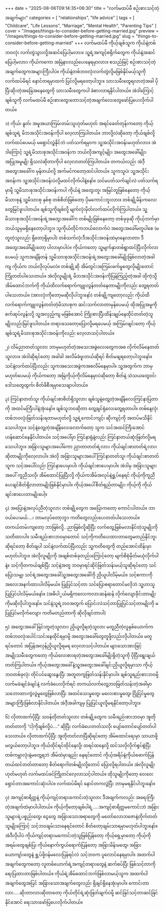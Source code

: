 +++
date = "2025-08-06T09:14:35+06:30"
title = "လက်မထပ်မီ စဉ်းစားသင့်တဲ့အချက်များ"
categories = [ "relationships", "life advice" ]
tags = [
  "Childcare",
  "Life Lessons",
  "Marriage",
  "Mental Health",
  "Parenting Tips"
]
cover = "/images/things-to-consider-before-getting-married.jpg"
preview = "/images/things-to-consider-before-getting-married.jpg"
slug = "things-to-consider-before-getting-married"
+++
လက်မထပ်မီ ကိုယ့်ချစ်သူက ကိုယ်နဲ့တစ်ဘဝလုံး လက်တွဲသွားလို့အဆင်ပြေပါ့မလား။ သူ့ရဲ့အကျင့်စရိုက်တွေက ကိုယ်နဲ့အဆင်ပြေပါ့မလား၊ ကိုယ်ကကော အမြဲနားလည်ပေးနေရမှာလား။ စသည်ဖြင့် စဉ်းစားသင့်တဲ့အချက်တွေကအများကြီးပါပဲ။ ကိုယ်နဲ့တစ်ဘဝလုံးလက်တွဲလို့မဖြစ်နိုင်မယ့်သူကို လက်ထပ်မိရင် နောင်တရမှာထက် ပြင်လို့မရတော့ပါဘူး။ သားသမီးတွေရလာတဲ့အခါ ပိုပြီးဆိုးတဲ့အခြေအနေတွေကို သားသမီးတွေကပါ ခံစားလာရနိုင်ပါတယ်။ အဲဒါကြောင့် ချစ်သူကို လက်မထပ်မီ စဉ်းစားတွေးတောသင့်တဲ့အချက်လေးတွေဖော်ပြပေးလိုက်ပါတယ်။

၁) ကိုယ်၊ နူတ်၊ အမူအယာကြမ်းတမ်းသူဟုတ်မဟုတ်
အရင်ခေတ်တုန်းကတော့ ကိုယ့်ချစ်သူရဲ့ မိဘအသိုင်းအဝန်းကိုပါ လေ့လာကြပါတယ်။ ဘာလို့လဲဆိုတော့ ကိုယ်ချစ်လို့လက်ထပ်ပေမယ့် မရှောင်လွှဲနိုင်ဘဲ ပတ်သက်ရမှာက သူ့အသိုင်းအဝန်းမဟုတ်လား။ အဲဒါကြောင့် သူ့ရဲ့မိသားစုအသိုင်းအဝန်းက ဘယ်လိုအကျင့်မျိုး၊ အတွေးအခေါ်မျိုး၊ အပြုအမူမျိုး ရှိသလဲဆိုတာကိုပါ လေ့လာတတ်ကြပါတယ်။ တကယ်လည်း အဲဒီ့အတွေးအခေါ်က မှန်တယ်လို့ အက်မင်ကတော့ထင်ပါတယ်။ သူကသူပဲ၊ သူ့အသိုင်းအဝန်းက သူ့အသိုင်းအဝန်းပဲလို့မထင်လိုက်ပါနဲ့နော်။ သင်မပတ်သက်ချင်လဲ ပတ်သက်ရမှာမို့ သူ့မိသားစုအသိုင်းအဝန်းကပါ ကိုယ်နဲ့ အတွေးတူ၊ အမြင်တူဖြစ်နေတော့ ကိုယ့်မိသားစုနဲ့ သူ့မိသားစု နှစ်စု တစ်စိတ်ဖြစ်တော့ ပိုမကောင်းဘူးလား။ တစ်ချို့မိန်းကလေးတွေမြင်ဖူးပါတယ်။ ချစ်သူကိုချစ်လို့ မျက်လုံးမှိတ်လက်ထပ်လိုက်ကြပါတယ်။ သူ့မိသားစုအသိုင်းအဝန်းရဲ့အတွေးအခေါ်က တစ်မျိုးဖြစ်နေတော့ တစ်ခုခုဆို ကိုယ့်ဘက်မှာ ဘယ်သူမှမရှိနေတော့ပါဘူး။ သူကိုယ်တိုင်ကဘယ်လောက်ပဲ အတွေးအခေါ်မတူပါစေ (မတူတဲ့သူလည်း ရှိတော့ရှိမှာပါ) တစ်သက်လုံးဒီအသိုင်းအဝန်းထဲမှာနေလာတာ၊ ဒီအတွေးအခေါ်မျိုးတော့ ပါလာမှာပါပဲ။ ကိုယ်ကတော့ သူ့မျက်နှာတစ်ရွာထင်ပြီးလိုက်လာပေမယ့် သူကအချိန်တန် သူ့မိသားစုအသိုင်းအဝန်းရဲ့အတွေးအခေါ်မျိုးဖြစ်လာတဲ့အခါကျ ကိုယ်က ဘယ်လိုလုပ်မလဲ။ တစ်ချို့ဆို အိမ်တွင်းအကြမ်းဖက်မှုတွေလိုမျိုးတောင် ကြုံတတ်ပါသေးတယ်။ အဲလိုလူမျိုးရဲ့ မိဘအသိုင်းအဝန်းကိုပြန်ကြည့်တဲ့အခါ ထိုကဲ့သို့ အိမ်ထောင်ဘက်ကို ကိုယ်ထိလက်ရောက်ကျူးလွန်တတ်နေတာမျိုးကိုလည်း တွေ့ရတတ်ပါသေးတယ်။ (အားလုံးကိုတော့မဆိုလိုပါဘူးနော်) တစ်ချို့ကျတော့လည်း ကိုယ်ထိလက်ရောက်ကျူးလွန်တတ်တဲ့မိသားစုက ဆင်းသက်လာတာမှန်ပေမယ့် ထိုအပြုအမူကို စက်ဆုပ်လွန်းလို့ သူ့အလှည့်ကျ မဖြစ်အောင် ကြိုးစားပြီးထိန်းချုပ်နေထိုင်တတ်တဲ့သူမျိုးလည်းမြင်ဖူးပါတယ်။ တရားသေတော့ပြောလို့မရပေမယ့် အကြမ်းဖျင်းတော့ ကိုယ့်ချစ်သူရဲ့မိသားစုအသိုင်းအဝန်းကိုလည်း လေ့လာသင့်ပါတယ်။

၂) လိမ်ညာတတ်သူလား
ဘာမှမဟုတ်တဲ့အသေးအဖွဲလေးတွေကအစ လိုက်လိမ်နေတတ်သူလား။ အဲဒါဆိုရင်တော့ အခါခါ အလိမ်ခံဖူးတယ်ဆိုရင် စိတ်မချရတော့ပါဘူးနော်။ သင်နဲ့လက်ထပ်ပြီးလည်း သူကအသေးအဖွဲကအစလိမ်နေမှာပါ။ သူ့အတွက်က ဘာမှမဟုတ်ပေမယ့် ကိုယ်ကတော့ အမြဲကိုယ့်ကိုလိမ်နေမှာပဲဆိုတော့ စိတ်နဲ့ သံသယတွေဝင်၊ ဒေါသတွေထွက်၊ စိတ်ဖိစီးရမှာသေချာပါတယ်။

၃) ကြင်နာတတ်သူ၊ ကိုယ်ချင်းစာစိတ်ရှိသူလား
ချစ်သူနဲ့တွေ့တဲ့အချိန်လေးကြင်နာပြတာကို အထင်မကြီးပါနဲ့အုံးနော်။ ချစ်သူဘဝဆိုတာ တွေ့ချင်ရုံလေးတွေ့ရတာပါ။ တစ်နေ့လုံးတစ်ဘဝလုံးဖြတ်သန်းရတာမဟုတ်လို့ သူ့ရဲ့ကောင်းကျင့်၊ ဆိုးကျင့်ကို အတပ်မသိနိုင်သေးပါဘူး။ သင့်နဲ့တွေ့တဲ့အချိန်လေးလောက်တော့ သူက သင်အထင်ကြီးအောင် ဟန်ဆောင်နေနိုင်ပါတယ်။ သင့်အပေါ်မှာ ကြင်နာရုံနဲ့လည်း ကြင်နာတယ်ဆုံးဖြတ်လို့မရသေးပါဘူး။ အခြားသူများအပေါ်ကော ညှာတာတတ်ရဲ့လား၊ ကိုယ်ချင်းစာတတ်ရဲ့လား၊ ဆိုတာမျိုးကိုလေ့လာပါ။ အဲလို အခြားသူများအပေါ် ကြင်နာတတ်သူ၊ ကိုယ်ချင်းစာတတ်သူက သင့်အပေါ်လည်း ကြင်နာပေးမှာပါ၊ ကိုယ်ချင်းစာပေးမှာပါ။ အဲဒါမှ အခြားသူများအပေါ် ကူညီသလို၊ အိမ်ထောင်ပြုပြီးလို့ ကိုယ်ကအိမ်အလုပ်နဲ့ရှု့ပ်နေရင် ကိုယ့်ကိုကူညီပေးချင်စိတ်ရှိလာတာမျိုးဖြစ်နိုင်မှာပါ။ ကိုယ့်အပေါ်စိတ်ရှည်တာမျိုး၊ ကိုယ့်ကို ကိုယ်ချင်းစာပေးတာမျိုးပေါ့။

၄) အပြောနဲ့အလုပ်ညီတဲ့သူလား
တစ်ချို့တွေက အပြောကတော့ ကောင်းပါတယ်။ ဘာဝယ်ပေးမယ်….၊ ဘာမလုပ်တော့ဘူး၊ ကတိတွေလည်းပေးတတ်ပါသေးတယ်။ တကယ်တမ်းကျတော့ ဘာဖြစ်လို့…ညာဖြစ်လို့ဆိုပြီး လက်တွေ့ဖြစ်မလာနိုင်တဲ့သူမျိုးကို သတိထားပါ။ သမီးရည်းစားဘဝမှာတောင် သင့်ကိုကတိပေးထားတာတွေမတည်နိုင်ဘူးဆိုရင်တော့ စိတ်ချပါ သင်နဲ့လက်ထပ်ပြီးလည်း သူ့ကတိတွေကို တည်အောင်ထိန်းမှာမဟုတ်ပါဘူး။ အဲလိုလူမျိုးကို အချစ်တစ်ခုတည်းကြောင့်တော့ မျက်စိစုံမှိတ်မယုံလိုက်ပါနဲ့။ သင့်ကိုတကယ်ချစ်ပြီး သင့်နဲ့အတူ ဘဝမှာရင်ဆိုင်ဖြတ်သန်းမယ့်သူဆိုရင်တော့ သင်ပြောသမျှ၊ သင်ရဲ့အတွေးအခေါ်သူ့အတွေးအခေါ်ကို ညှိယူပါလိမ့်မယ်။ သင့်စကားကို အလေးအနက်ထားပါလိမ့်မယ်။ ပြုပြင်သင့်တာ သင်ပြောစရာတောင်မလိုဘဲ သူ့ဟာသူပြုပြင်ပါလိမ့်မယ်နော်။ (အဓိပါ္ပယ်မရှိကလေးကလားဆန်ဆန် လိုက်လျောခိုင်းတာမျိုးကိုမဆိုလိုပါဘူးနော်။ သင်နဲ့သူရဲ့ဘဝအတွက် ပြောင်းလဲသင့်တာပြုပြင်သင့်တာမျိုးကို မပြုပြင်မလိုက်လျော၊ ကတိမတည်တာကို ဆိုလိုချင်တာပါ)

၅) အတွေးအခေါ်ခြင်းတူတဲ့သူလား၊ ညှိယူလို့ရတဲ့သူလား
မတူညီတဲ့လူနှစ်ယောက်က တစ်ဘဝလုံးပေါင်းသင်းနေထိုင်ရမှာမို့ အတွေးအခေါ်တွေတူဖို့လည်းလိုပါတယ်။ မတူရင်တောင် အပြန်အလှန်ညှိယူလို့ရမရ လေ့လာသင့်ပါတယ်။ များသောအားဖြင့် အမျိုးသမီးတွေကတော့ ကိုယ်လေးစားရတဲ့အတွေးအခေါ်မျိုးရှိတဲ့သူကို ပိုပြီးရွေးချယ်တတ်ကြပါတယ်။ ကိုယ့်အတွေးအခေါ်နဲ့သူ့အတွေးအခေါ်ချင်းညှိယူလို့ရမှာသာ ကိုယ့်ဘဝတစ်ခုလုံး တိုင်ပင်ဆွေးနွေးပြီး အတူတကွဖြတ်သန်းနိုင်မှာပါ။ ချစ်သူရည်းစားဘဝမို့ လက်မခံချင်ခံချင်နဲ့ လက်ခံပေးလိုက်ရင် တကယ်လက်တွေ့ဘဝဖြတ်သန်းတဲ့အခါမှာ သဘောထားကွဲလွဲမှုတွေဖြစ်လာပြီး အထင်သေးမှုတွေ၊ မလေးစားမှုတွေ၊ ငြိုငြင်မှုတွေအများကြီးဖြစ်လာနိုင်ပါတယ်။ အဲဒီ့အခါကျမှ ပြုပြင်ယူလို့မရနိုင်တော့ပါဘူး။

၆) လိုတာထက်ပိုပြီး သဝန်တိုတတ်သူလား
တစ်ချို့တွေက သမီးရည်းစားဘဝမှာ အူတိုတတ်တာကို “ငါ့ကိုချစ်လို့ပဲ….” ဆိုပြီး လက်ခံပေးတတ်သလို၊ ပျော်တောင်ပျော်တတ်ပါသေးတယ်။ လိုတာထက်ပိုပြီး အူတိုတတ်လာပြီဆိုရင်တော့ အိမ်ထောင်ရေးမှာ သာယာဖို့မလွယ်တော့ပါဘူး။ ကိုယ်ထိုင်ရင်ထိုင်နေလို့၊ ထရင်ထနေလို့ ထင်သလိုလိုက်စွပ်စွဲပြီး တစ်ကမ္ဘာလုံးနဲ့မတွေ့ရဘဲ အိမ်ထဲမှာချည်း နေရင်တောင် ကိုယ့်အရိပ်နဲ့ကိုယ်ဖောက်ပြန်တယ်ထင်တတ်တာတော့ စိတ်ရောဂါတစ်မျိုးလို့တောင် ပြောလို့ရပါတယ်။ အဲလိုလူမျိုးဟုတ်မဟုတ် လက်မထပ်ခင်ကြိုတင်လေ့လာသင့်ပါတယ်။ ထိုသူမျိုးကိုတော့ ဝေးဝေးရှောင်တာအကောင်းဆုံးပါပဲ။ လက်ထပ်မိရင် နောင်တကလွဲပြီး ဘာမှမရနိုင်ပါဘူးနော်။

၇) အကျင့်စာရိတ္တနဲ့ ကိုယ့်ကျင့်တရားကောင်းတဲ့သူလား
ဒီအချက်ကလည်း အရေးကြီးတဲ့အချက်ထဲမှာပါပါတယ်။ ကိုယ့်ကိုတော့ချစ်ပါရဲ့…..အကျင့်စာရိတ္တမကောင်းဘဲ အခြားသူများရဲ့ပစ္စည်းတွေ၊ ငွေတွေ အခြားသောအရာတွေကို မတော်လောဘဇောနဲ့တိုက်တတ်သူမျိုးကြောင့် သင့်ဘဝချမ်းသာနေရင်တောင် စိတ်တော့ချမ်းသာရမှာမဟုတ်ပါဘူးနော်။ အဲဒီလိုပါပဲ ကိုယ်ကျင့်တရားမကောင်းတဲ့သူဖြစ်ပြန်တော့ ကိုယ့်ရှေ့မှာတော့ ကိုယ့်ကိုအရမ်းတွေချစ်ပြ၊ ကိုယ်နောက်ကွယ်ရောက်ပြန်တော့ အခြားမိန်းမတွေ၊ အခြားယောကျာ်းတွေနဲ့ ရှု့ပ်ဖို့ဝန်မလေးပြန်ရင်လဲ သင့်ဘဝက ပူလောင်နေရမှာပါ။
အထက်ပါအချက်တွေကတော့ လူတစ်ယောက်ရဲ့အကျင့်တရားတွေနဲ့ ဆက်စပ်ပြီး ဖြစ်သင့်တာကို ရေးပြထားတာဖြစ်ပါတယ်။ ကိုယ်ရဲ့အိမ်ထောင်ဘက်ဖြစ်လာမယ့်သူက အထက်ပါအချက်တွေအပြင် အခြားသောအချက်တွေလည်း ရှိချင်ရှိနေအုံးမှာပါ။ ကောင်းတာလား…..ဆိုးတာလားဆိုတာတော့ ကိုယ်တိုင်ရဲ့ဆုံးဖြတ်ချက်ပဲမို့ ဆင်ခြင်သင့်တာဆင်ခြင်နိုင်အောင် ရေးသားဖော်ပြပေးလိုက်ပါတယ်။